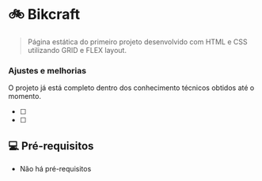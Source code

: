 # 🚲 Bikcraft

> Página estática do primeiro projeto desenvolvido com HTML e CSS utilizando GRID e FLEX layout.

### Ajustes e melhorias

O projeto já está completo dentro dos conhecimento técnicos obtidos até o momento.

- [ ] 

- [ ] 
## 💻 Pré-requisitos

- Não há pré-requisitos

